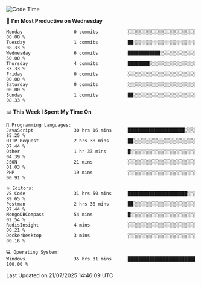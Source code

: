 <!--START_SECTION:waka-->
![Code Time](http://img.shields.io/badge/Code%20Time-5%2C354%20hrs%204%20mins-blue)

📅 **I'm Most Productive on Wednesday** 

```text
Monday                   0 commits           ░░░░░░░░░░░░░░░░░░░░░░░░░   00.00 % 
Tuesday                  1 commits           ██░░░░░░░░░░░░░░░░░░░░░░░   08.33 % 
Wednesday                6 commits           ████████████░░░░░░░░░░░░░   50.00 % 
Thursday                 4 commits           ████████░░░░░░░░░░░░░░░░░   33.33 % 
Friday                   0 commits           ░░░░░░░░░░░░░░░░░░░░░░░░░   00.00 % 
Saturday                 0 commits           ░░░░░░░░░░░░░░░░░░░░░░░░░   00.00 % 
Sunday                   1 commits           ██░░░░░░░░░░░░░░░░░░░░░░░   08.33 % 
```


📊 **This Week I Spent My Time On** 

```text
💬 Programming Languages: 
JavaScript               30 hrs 16 mins      █████████████████████░░░░   85.25 % 
HTTP Request             2 hrs 38 mins       ██░░░░░░░░░░░░░░░░░░░░░░░   07.44 % 
Other                    1 hr 33 mins        █░░░░░░░░░░░░░░░░░░░░░░░░   04.39 % 
JSON                     21 mins             ░░░░░░░░░░░░░░░░░░░░░░░░░   01.03 % 
PHP                      19 mins             ░░░░░░░░░░░░░░░░░░░░░░░░░   00.91 % 

🔥 Editors: 
VS Code                  31 hrs 50 mins      ██████████████████████░░░   89.65 % 
Postman                  2 hrs 38 mins       ██░░░░░░░░░░░░░░░░░░░░░░░   07.44 % 
MongoDBCompass           54 mins             █░░░░░░░░░░░░░░░░░░░░░░░░   02.54 % 
RedisInsight             4 mins              ░░░░░░░░░░░░░░░░░░░░░░░░░   00.21 % 
DockerDesktop            3 mins              ░░░░░░░░░░░░░░░░░░░░░░░░░   00.16 % 

💻 Operating System: 
Windows                  35 hrs 31 mins      █████████████████████████   100.00 % 
```


 Last Updated on 21/07/2025 14:46:09 UTC
<!--END_SECTION:waka-->

